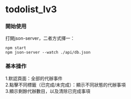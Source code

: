 # todolist_lv3
### 開始使用
打開json-server，二者方式擇一：
```
npm start
npm json-server --watch ./api/db.json
```
### 基本操作
1.默認頁面：全部的代辦事件
<br>
2.點擊不同標籤（已完成/未完成）：顯示不同狀態的代辦事項
<br>
3.顯示剩餘代辦數目，以及清除已完成事項
